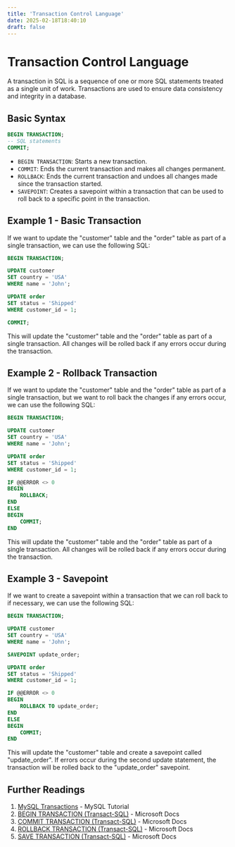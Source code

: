```yaml
---
title: 'Transaction Control Language'
date: 2025-02-18T18:40:10
draft: false
---
```


# Transaction Control Language

A transaction in SQL is a sequence of one or more SQL statements treated as a single unit of work. Transactions are used to ensure data consistency and integrity in a database.

## Basic Syntax

```sql
BEGIN TRANSACTION;
-- SQL statements
COMMIT;
```

- `BEGIN TRANSACTION`: Starts a new transaction.
- `COMMIT`: Ends the current transaction and makes all changes permanent.
- `ROLLBACK`: Ends the current transaction and undoes all changes made since the transaction started.
- `SAVEPOINT`: Creates a savepoint within a transaction that can be used to roll back to a specific point in the transaction.

## Example 1 - Basic Transaction

If we want to update the "customer" table and the "order" table as part of a single transaction, we can use the following SQL:

```sql
BEGIN TRANSACTION;

UPDATE customer
SET country = 'USA'
WHERE name = 'John';

UPDATE order
SET status = 'Shipped'
WHERE customer_id = 1;

COMMIT;
```

This will update the "customer" table and the "order" table as part of a single transaction. All changes will be rolled back if any errors occur during the transaction.

## Example 2 - Rollback Transaction

If we want to update the "customer" table and the "order" table as part of a single transaction, but we want to roll back the changes if any errors occur, we can use the following SQL:

```sql
BEGIN TRANSACTION;

UPDATE customer
SET country = 'USA'
WHERE name = 'John';

UPDATE order
SET status = 'Shipped'
WHERE customer_id = 1;

IF @@ERROR <> 0
BEGIN
    ROLLBACK;
END
ELSE
BEGIN
    COMMIT;
END
```

This will update the "customer" table and the "order" table as part of a single transaction. All changes will be rolled back if any errors occur during the transaction.

## Example 3 - Savepoint

If we want to create a savepoint within a transaction that we can roll back to if necessary, we can use the following SQL:

```sql
BEGIN TRANSACTION;

UPDATE customer
SET country = 'USA'
WHERE name = 'John';

SAVEPOINT update_order;

UPDATE order
SET status = 'Shipped'
WHERE customer_id = 1;

IF @@ERROR <> 0
BEGIN
    ROLLBACK TO update_order;
END
ELSE
BEGIN
    COMMIT;
END
```

This will update the "customer" table and create a savepoint called "update_order". If errors occur during the second update statement, the transaction will be rolled back to the "update_order" savepoint.

## Further Readings

1. [MySQL Transactions](https://www.mysqltutorial.org/mysql-transaction.aspx) - MySQL Tutorial
2. [BEGIN TRANSACTION (Transact-SQL)](https://docs.microsoft.com/en-us/sql/t-sql/language-elements/begin-transaction-transact-sql?view=sql-server-ver15) - Microsoft Docs
3. [COMMIT TRANSACTION (Transact-SQL)](https://docs.microsoft.com/en-us/sql/t-sql/language-elements/commit-transaction-transact-sql?view=sql-server-ver15) - Microsoft Docs
4. [ROLLBACK TRANSACTION (Transact-SQL)](https://docs.microsoft.com/en-us/sql/t-sql/language-elements/rollback-transaction-transact-sql?view=sql-server-ver15) - Microsoft Docs
5. [SAVE TRANSACTION (Transact-SQL)](https://docs.microsoft.com/en-us/sql/t-sql/language-elements/save-transaction-transact-sql?view=sql-server-ver15) - Microsoft Docs
